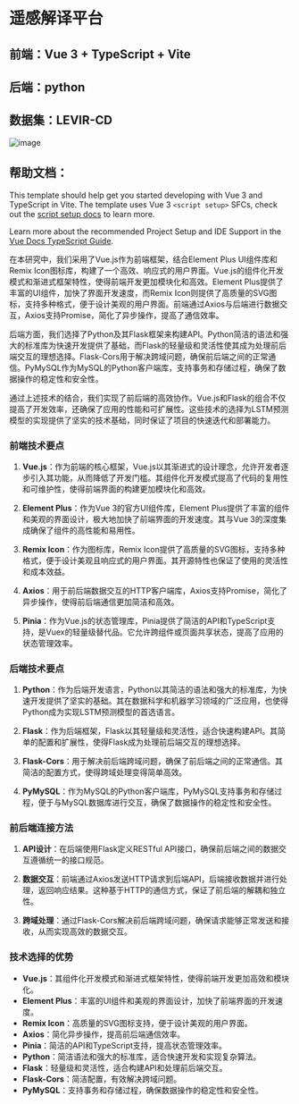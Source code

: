 # 遥感解译平台
## 前端：Vue 3 + TypeScript + Vite
## 后端：python
## 数据集：LEVIR-CD


![image](https://github.com/user-attachments/assets/97f23531-0307-4a81-8d49-afbfe560d4f6)


## 帮助文档：
This template should help get you started developing with Vue 3 and TypeScript in Vite. The template uses Vue 3 `<script setup>` SFCs, check out the [script setup docs](https://v3.vuejs.org/api/sfc-script-setup.html#sfc-script-setup) to learn more.

Learn more about the recommended Project Setup and IDE Support in the [Vue Docs TypeScript Guide](https://vuejs.org/guide/typescript/overview.html#project-setup).

在本研究中，我们采用了Vue.js作为前端框架，结合Element Plus UI组件库和Remix Icon图标库，构建了一个高效、响应式的用户界面。Vue.js的组件化开发模式和渐进式框架特性，使得前端开发更加模块化和高效。Element Plus提供了丰富的UI组件，加快了界面开发速度，而Remix Icon则提供了高质量的SVG图标，支持多种格式，便于设计美观的用户界面。前端通过Axios与后端进行数据交互，Axios支持Promise，简化了异步操作，提高了通信效率。

后端方面，我们选择了Python及其Flask框架来构建API。Python简洁的语法和强大的标准库为快速开发提供了基础，而Flask的轻量级和灵活性使其成为处理前后端交互的理想选择。Flask-Cors用于解决跨域问题，确保前后端之间的正常通信。PyMySQL作为MySQL的Python客户端库，支持事务和存储过程，确保了数据操作的稳定性和安全性。

通过上述技术的结合，我们实现了前后端的高效协作。Vue.js和Flask的组合不仅提高了开发效率，还确保了应用的性能和可扩展性。这些技术的选择为LSTM预测模型的实现提供了坚实的技术基础，同时保证了项目的快速迭代和部署能力。

### 前端技术要点

1. **Vue.js**：作为前端的核心框架，Vue.js以其渐进式的设计理念，允许开发者逐步引入其功能，从而降低了开发门槛。其组件化开发模式提高了代码的复用性和可维护性，使得前端界面的构建更加模块化和高效。

2. **Element Plus**：作为Vue 3的官方UI组件库，Element Plus提供了丰富的组件和美观的界面设计，极大地加快了前端界面的开发速度。其与Vue 3的深度集成确保了组件的高性能和易用性。

3. **Remix Icon**：作为图标库，Remix Icon提供了高质量的SVG图标，支持多种格式，便于设计美观且响应式的用户界面。其开源特性也保证了使用的灵活性和成本效益。

4. **Axios**：用于前后端数据交互的HTTP客户端库，Axios支持Promise，简化了异步操作，使得前后端通信更加简洁和高效。

5. **Pinia**：作为Vue.js的状态管理库，Pinia提供了简洁的API和TypeScript支持，是Vuex的轻量级替代品。它允许跨组件或页面共享状态，提高了应用的状态管理效率。

### 后端技术要点

1. **Python**：作为后端开发语言，Python以其简洁的语法和强大的标准库，为快速开发提供了坚实的基础。其在数据科学和机器学习领域的广泛应用，也使得Python成为实现LSTM预测模型的首选语言。

2. **Flask**：作为后端框架，Flask以其轻量级和灵活性，适合快速构建API。其简单的配置和扩展性，使得Flask成为处理前后端交互的理想选择。

3. **Flask-Cors**：用于解决前后端跨域问题，确保了前后端之间的正常通信。其简洁的配置方式，使得跨域处理变得简单高效。

4. **PyMySQL**：作为MySQL的Python客户端库，PyMySQL支持事务和存储过程，便于与MySQL数据库进行交互，确保了数据操作的稳定性和安全性。

### 前后端连接方法

1. **API设计**：在后端使用Flask定义RESTful API接口，确保前后端之间的数据交互遵循统一的接口规范。

2. **数据交互**：前端通过Axios发送HTTP请求到后端API，后端接收数据并进行处理，返回响应结果。这种基于HTTP的通信方式，保证了前后端的解耦和独立性。

3. **跨域处理**：通过Flask-Cors解决前后端跨域问题，确保请求能够正常发送和接收，从而实现高效的数据交互。

### 技术选择的优势

- **Vue.js**：其组件化开发模式和渐进式框架特性，使得前端开发更加高效和模块化。
- **Element Plus**：丰富的UI组件和美观的界面设计，加快了前端界面的开发速度。
- **Remix Icon**：高质量的SVG图标支持，便于设计美观的用户界面。
- **Axios**：简化异步操作，提高前后端通信效率。
- **Pinia**：简洁的API和TypeScript支持，提高状态管理效率。
- **Python**：简洁语法和强大的标准库，适合快速开发和实现复杂算法。
- **Flask**：轻量级和灵活性，适合构建API和处理前后端交互。
- **Flask-Cors**：简洁配置，有效解决跨域问题。
- **PyMySQL**：支持事务和存储过程，确保数据操作的稳定性和安全性。
